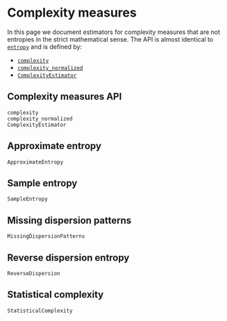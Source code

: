 # Complexity measures

In this page we document estimators for complexity measures that are not entropies in the strict mathematical sense. The API is almost identical to [`entropy`](@ref) and is defined by:

- [`complexity`](@ref)
- [`complexity_normalized`](@ref)
- [`ComplexityEstimator`](@ref)

## Complexity measures API

```@docs
complexity
complexity_normalized
ComplexityEstimator
```

## Approximate entropy

```@docs
ApproximateEntropy
```

## Sample entropy

```@docs
SampleEntropy
```

## Missing dispersion patterns

```@docs
MissingDispersionPatterns
```

## Reverse dispersion entropy

```@docs
ReverseDispersion
```

## Statistical complexity
```@docs
StatisticalComplexity
```